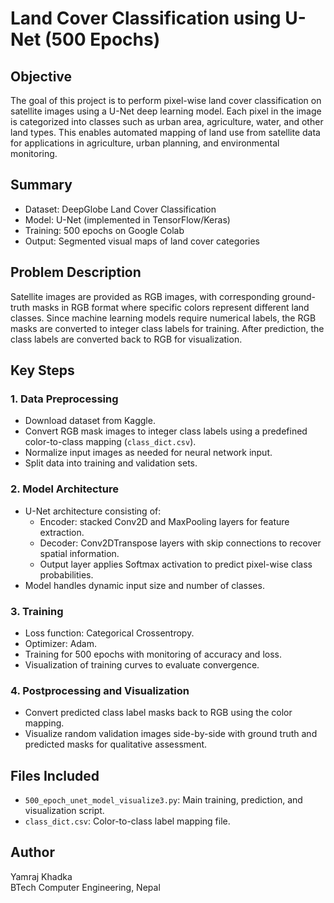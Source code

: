 # Land Cover Classification using U-Net (500 Epochs)

## Objective

The goal of this project is to perform pixel-wise land cover classification on satellite images using a U-Net deep learning model. Each pixel in the image is categorized into classes such as urban area, agriculture, water, and other land types. This enables automated mapping of land use from satellite data for applications in agriculture, urban planning, and environmental monitoring.

## Summary

- Dataset: DeepGlobe Land Cover Classification  
- Model: U-Net (implemented in TensorFlow/Keras)  
- Training: 500 epochs on Google Colab  
- Output: Segmented visual maps of land cover categories  

## Problem Description

Satellite images are provided as RGB images, with corresponding ground-truth masks in RGB format where specific colors represent different land classes. Since machine learning models require numerical labels, the RGB masks are converted to integer class labels for training. After prediction, the class labels are converted back to RGB for visualization.

## Key Steps

### 1. Data Preprocessing

- Download dataset from Kaggle.  
- Convert RGB mask images to integer class labels using a predefined color-to-class mapping (`class_dict.csv`).  
- Normalize input images as needed for neural network input.  
- Split data into training and validation sets.  

### 2. Model Architecture

- U-Net architecture consisting of:  
  - Encoder: stacked Conv2D and MaxPooling layers for feature extraction.  
  - Decoder: Conv2DTranspose layers with skip connections to recover spatial information.  
  - Output layer applies Softmax activation to predict pixel-wise class probabilities.  
- Model handles dynamic input size and number of classes.  

### 3. Training

- Loss function: Categorical Crossentropy.  
- Optimizer: Adam.  
- Training for 500 epochs with monitoring of accuracy and loss.  
- Visualization of training curves to evaluate convergence.  

### 4. Postprocessing and Visualization

- Convert predicted class label masks back to RGB using the color mapping.  
- Visualize random validation images side-by-side with ground truth and predicted masks for qualitative assessment.  


## Files Included

- `500_epoch_unet_model_visualize3.py`: Main training, prediction, and visualization script.  
- `class_dict.csv`: Color-to-class label mapping file.  
 


## Author

Yamraj Khadka  
BTech Computer Engineering, Nepal
